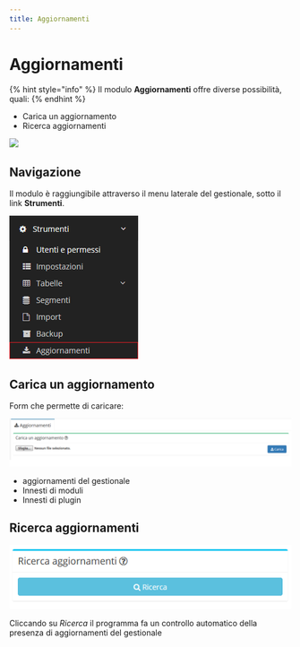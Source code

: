 ```yaml
---
title: Aggiornamenti
---
```


# Aggiornamenti

{% hint style="info" %}
Il modulo **Aggiornamenti** offre diverse possibilità, quali:
{% endhint %}

* Carica un aggiornamento
* Ricerca aggiornamenti



![](https://firebasestorage.googleapis.com/v0/b/gitbook-x-prod.appspot.com/o/spaces%2F-LZJeLg23eVDvrCv74U7-887967055%2Fuploads%2FlUD3RDe6eocs2waU28w7%2Ffile.png?alt=media)

## Navigazione

Il modulo è raggiungibile attraverso il menu laterale del gestionale, sotto il link **Strumenti**.

![Screenshot navigazione aggiornamenti](../../.gitbook/assets/navigazioneaggiornamenti.png)

## Carica un aggiornamento

Form che permette di caricare:

![Form di caricamento di un aggiornamento ](../../.gitbook/assets/screenaggiornamenti.PNG)

* aggiornamenti del gestionale
* Innesti di moduli
* Innesti di plugin

## Ricerca aggiornamenti

![Screenshot ricerca aggiornamenti](../../.gitbook/assets/ricercaaggiornamenti.PNG)

Cliccando su _Ricerca_ il programma fa un controllo automatico della presenza di aggiornamenti del gestionale
